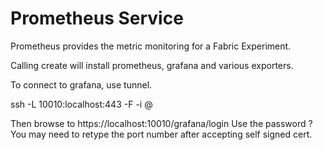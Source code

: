 # Prometheus Service
Prometheus provides the metric monitoring for a Fabric Experiment.

Calling create will install prometheus, grafana and various exporters.

To connect to grafana, use tunnel.

ssh -L 10010:localhost:443 -F <your fabric bastion config path> -i <your slice private key> <vm username>@<vm ip>

Then browse to https://localhost:10010/grafana/login
Use the password ?  
You may need to retype the port number after accepting self signed cert.

